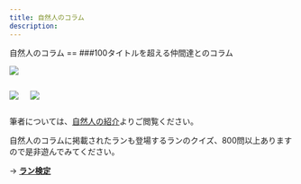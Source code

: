 ```yaml
---
title: 自然人のコラム
description:
---
```

<link rel="stylesheet" href="/assets/stylesheets/columns.css" />
自然人のコラム
==
###100タイトルを超える仲間達とのコラム
<div class="columns">
  <div class="columns_column">
    <p class="columns_column_title"><a href="/columns/fascinated_by_the_wild_orchid/">
      <img src="/images/assets/7e2d852c-7a30-4b53-ac9c-6335c4af21be.jpg">
    </a></p>
  </div>
</div>
<div class="columns">
  <div class="columns_column">
    <p class="columns_column_title"><a href="/columns/view_from_the_sky/"><img src="/images/assets/view_from_the_sky.jpg"></a></p>
  </div>
  <div class="columns_column">
    <p class="columns_column_title"><a href="/columns/agriculture_with_a_dream/"><img src="/images/assets/b8e818d8-6a46-4703-8948-ded3bb987278.jpg"></a></p>
  </div>
</div>

筆者については、[自然人の紹介](columns/authors/)よりご閲覧ください。

自然人のコラムに掲載されたランも登場するランのクイズ、800問以上ありますので是非遊んでみてください。

→ <b><a href="/play/orchid_exam">ラン検定</a></b>
